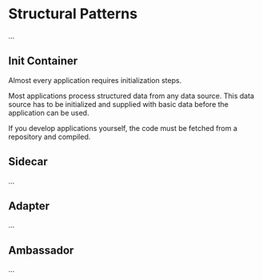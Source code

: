 # Structural Patterns

...

## Init Container

Almost every application requires initialization steps. 

Most applications process structured data from any data source. This data source has to be initialized and supplied with basic data before the application can be used.

If you develop applications yourself, the code must be fetched from a repository and compiled.

## Sidecar

...

## Adapter

...

## Ambassador

...